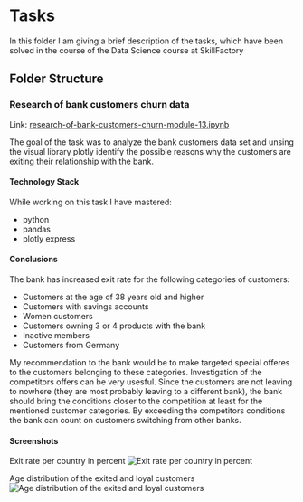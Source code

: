 # Tasks
In this folder I am giving a brief description of the tasks, which have been solved in the course of the Data Science course at SkillFactory

## Folder Structure
### Research of bank customers churn data
Link: [research-of-bank-customers-churn-module-13.ipynb](https://github.com/helios12/DataScienceProjects/blob/main/tasks/research-of-bank-customers-churn-module-13.ipynb)

The goal of the task was to analyze the bank customers data set and unsing the visual library plotly identify the possible reasons why the customers are exiting their relationship with the bank. 

#### Technology Stack
While working on this task I have mastered:

* python
* pandas
* plotly express

#### Conclusions
The bank has increased exit rate for the following categories of customers:
* Customers at the age of 38 years old and higher
* Customers with savings accounts
* Women customers
* Customers owning 3 or 4 products with the bank
* Inactive members
* Customers from Germany

My recommendation to the bank would be to make targeted special offeres to the customers belonging to these categories. Investigation of the competitors offers can be very usesful. Since the customers are not leaving to nowhere (they are most probably leaving to a different bank), the bank should bring the conditions closer to the competition at least for the mentioned customer categories. By exceeding the competitors conditions the bank can count on customers switching from other banks.

#### Screenshots
Exit rate per country in percent
![Exit rate per country in percent](https://i.imgur.com/T2d0FDT.png) 

Age distribution of the exited and loyal customers
![Age distribution of the exited and loyal customers](https://i.imgur.com/1EBYyb6.png)